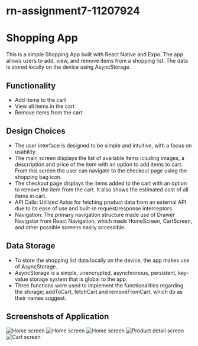 # rn-assignment7-11207924
# Shopping App

This is a simple Shopping App built with React Native and Expo. The app allows users to add, view, and remove items from a shopping list. The data is stored locally on the device using AsyncStorage.

## Functionality
- Add items to the cart
- View all items in the cart
- Remove items from the cart

## Design Choices
 - The user interface is designed to be simple and intuitive, with a focus on usability. 
 - The main screen displays the list of available items icluding images, a descrription and price of the item with an option to add items to cart. From this screen the user can navigate to the checkout page using the shopping bag icon.
 - The checkout page displays the items added to the cart with an option to remove the item from the cart. It also shows the estimated cost of all items in cart.
 - API Calls: Utilized Axios for fetching product data from an external API due to its ease of use and built-in request/response interceptors.
 - Navigation: The primary navigation structure made use of Drawer Navigator from React Navigation, which made HomeScreen, CartScreen, and other possible screens easily accessible.


 ## Data Storage
 - To store the shopping list data locally on the device, the app makes use of AsyncStorage.
 - AsyncStorage is a simple, unencrypted, asynchronous, persistent, key-value storage system that is global to the app.
 - Three functions were used to implement the functionalities regarding the storage; addToCart, fetchCart and removeFromCart, which do as their names suggest.


 ## Screenshots of Application
 ![Home screen](Shopping/images/rn-7%20shot%201.jpg)
 ![Home screen](Shopping/images/rn-7%20shot%203.jpg)
 ![Home screen](Shopping/images/rn-7%20shot%205.jpg)
 ![Product detail screen](Shopping/images/rn-7%20shot%202.jpg)
 ![Cart screen](Shopping/images/rn-7%20shot%204.jpg)